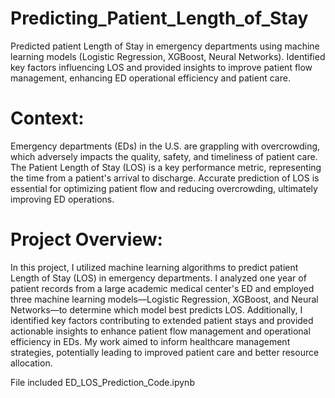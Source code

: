 # Predicting_Patient_Length_of_Stay
Predicted patient Length of Stay in emergency departments using machine learning models (Logistic Regression, XGBoost, Neural Networks). Identified key factors influencing LOS and provided insights to improve patient flow management, enhancing ED operational efficiency and patient care.

# Context:
Emergency departments (EDs) in the U.S. are grappling with overcrowding, which adversely impacts the quality, safety, and timeliness of patient care. The Patient Length of Stay (LOS) is a key performance metric, representing the time from a patient's arrival to discharge. Accurate prediction of LOS is essential for optimizing patient flow and reducing overcrowding, ultimately improving ED operations.

# Project Overview:
In this project, I utilized machine learning algorithms to predict patient Length of Stay (LOS) in emergency departments. I analyzed one year of patient records from a large academic medical center's ED and employed three machine learning models—Logistic Regression, XGBoost, and Neural Networks—to determine which model best predicts LOS. Additionally, I identified key factors contributing to extended patient stays and provided actionable insights to enhance patient flow management and operational efficiency in EDs. My work aimed to inform healthcare management strategies, potentially leading to improved patient care and better resource allocation.


File included ED_LOS_Prediction_Code.ipynb
